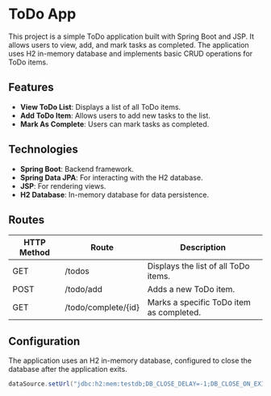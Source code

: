 # ToDo App

This project is a simple ToDo application built with Spring Boot and JSP. 
It allows users to view, add, and mark tasks as completed. The application uses H2 in-memory database and 
implements basic CRUD operations for ToDo items.

## Features
- **View ToDo List**: Displays a list of all ToDo items.
- **Add ToDo Item**: Allows users to add new tasks to the list.
- **Mark As Complete**: Users can mark tasks as completed.

## Technologies
- **Spring Boot**: Backend framework.
- **Spring Data JPA**: For interacting with the H2 database.
- **JSP**: For rendering views.
- **H2 Database**: In-memory database for data persistence.


## Routes

| HTTP Method | Route                           | Description                           |
|-------------|---------------------------------|---------------------------------------|
| GET         | /todos                          | Displays the list of all ToDo items. |
| POST        | /todo/add                       | Adds a new ToDo item.                |
| GET         | /todo/complete/{id}             | Marks a specific ToDo item as completed. |

## Configuration
The application uses an H2 in-memory database, configured to close the database after the application exits.

```java
dataSource.setUrl("jdbc:h2:mem:testdb;DB_CLOSE_DELAY=-1;DB_CLOSE_ON_EXIT=FALSE");
